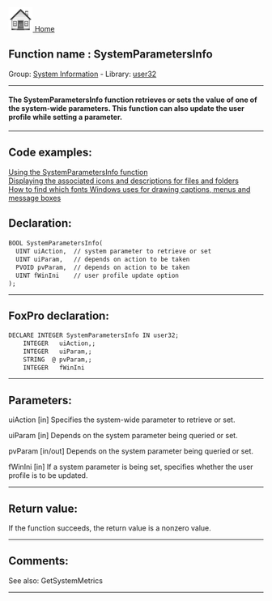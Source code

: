 [<img src="../../images/home.png"> Home ](https://github.com/VFPX/Win32API)  

## Function name : SystemParametersInfo
Group: [System Information](../../functions_group.md#System_Information)  -  Library: [user32](../../../libraries.md#user32)  
***  


#### The SystemParametersInfo function retrieves or sets the value of one of the system-wide parameters. This function can also update the user profile while setting a parameter.
***  


## Code examples:
[Using the SystemParametersInfo function](../../samples/sample_283.md)  
[Displaying the associated icons and descriptions for files and folders](../../samples/sample_530.md)  
[How to find which fonts Windows uses for drawing captions, menus and message boxes](../../samples/sample_556.md)  

## Declaration:
```foxpro  
BOOL SystemParametersInfo(
  UINT uiAction,  // system parameter to retrieve or set
  UINT uiParam,   // depends on action to be taken
  PVOID pvParam,  // depends on action to be taken
  UINT fWinIni    // user profile update option
);  
```  
***  


## FoxPro declaration:
```foxpro  
DECLARE INTEGER SystemParametersInfo IN user32;
	INTEGER   uiAction,;
	INTEGER   uiParam,;
	STRING  @ pvParam,;
	INTEGER   fWinIni  
```  
***  


## Parameters:
uiAction 
[in] Specifies the system-wide parameter to retrieve or set.

uiParam 
[in] Depends on the system parameter being queried or set.

pvParam 
[in/out] Depends on the system parameter being queried or set. 

fWinIni 
[in] If a system parameter is being set, specifies whether the user profile is to be updated.  
***  


## Return value:
If the function succeeds, the return value is a nonzero value.  
***  


## Comments:
See also: GetSystemMetrics   
  
***  

